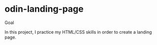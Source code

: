 # odin-landing-page

Goal

In this project, I practice my HTML/CSS skills in order to create a landing page. 